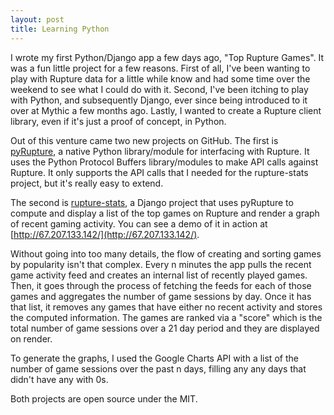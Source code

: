 ```yaml
---
layout: post
title: Learning Python
---
```


I wrote my first Python/Django app a few days ago, "Top Rupture Games". It was a fun little project for a few reasons. First of all, I've been wanting to play with Rupture data for a little while know and had some time over the weekend to see what I could do with it. Second, I've been itching to play with Python, and subsequently Django, ever since being introduced to it over at Mythic a few months ago. Lastly, I wanted to create a Rupture client library, even if it's just a proof of concept, in Python.

Out of this venture came two new projects on GitHub. The first is [pyRupture](http://github.com/ngerakines/pyRupture), a native Python library/module for interfacing with Rupture. It uses the Python Protocol Buffers library/modules to make API calls against Rupture. It only supports the API calls that I needed for the rupture-stats project, but it's really easy to extend.

The second is [rupture-stats](http://github.com/ngerakines/rupture-stats), a Django project that uses pyRupture to compute and display a list of the top games on Rupture and render a graph of recent gaming activity. You can see a demo of it in action at [http://67.207.133.142/](http://67.207.133.142/).

Without going into too many details, the flow of creating and sorting games by popularity isn't that complex. Every n minutes the app pulls the recent game activity feed and creates an internal list of recently played games. Then, it goes through the process of fetching the feeds for each of those games and aggregates the number of game sessions by day. Once it has that list, it removes any games that have either no recent activity and stores the computed information. The games are ranked via a "score" which is the total number of game sessions over a 21 day period and they are displayed on render.

To generate the graphs, I used the Google Charts API with a list of the number of game sessions over the past n days, filling any any days that didn't have any with 0s.

Both projects are open source under the MIT.
